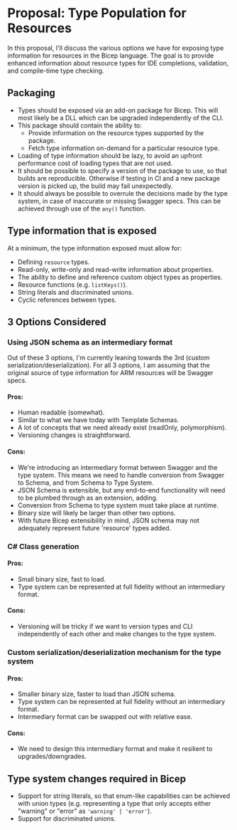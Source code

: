 # Proposal: Type Population for Resources

In this proposal, I'll discuss the various options we have for exposing type information for resources in the Bicep language. The goal is to provide enhanced information about resource types for IDE completions, validation, and compile-time type checking.

## Packaging
* Types should be exposed via an add-on package for Bicep. This will most likely be a DLL which can be upgraded independently of the CLI.
* This package should contain the ability to:
    * Provide information on the resource types supported by the package.
    * Fetch type information on-demand for a particular resource type.
* Loading of type information should be lazy, to avoid an upfront performance cost of loading types that are not used.
* It should be possible to specify a version of the package to use, so that builds are reproducible. Otherwise if testing in CI and a new package version is picked up, the build may fail unexpectedly.
* It should always be possible to overrule the decisions made by the type system, in case of inaccurate or missing Swagger specs. This can be achieved through use of the `any()` function.

## Type information that is exposed
At a minimum, the type information exposed must allow for:
* Defining `resource` types.
* Read-only, write-only and read-write information about properties.
* The ability to define and reference custom object types as properties.
* Resource functions (e.g. `listKeys()`).
* String literals and discriminated unions.
* Cyclic references between types.

## 3 Options Considered
### Using JSON schema as an intermediary format
Out of these 3 options, I'm currently leaning towards the 3rd (custom serialization/deserialization). For all 3 options, I am assuming that the original source of type information for ARM resources will be Swagger specs.

#### Pros:
* Human readable (somewhat).
* Similar to what we have today with Template Schemas.
* A lot of concepts that we need already exist (readOnly, polymorphism).
* Versioning changes is straightforward.
#### Cons:
* We're introducing an intermediary format between Swagger and the type system. This means we need to handle conversion from Swagger to Schema, and from Schema to Type System.
* JSON Schema is extensible, but any end-to-end functionality will need to be plumbed through as an extension, adding.
* Conversion from Schema to type system must take place at runtime.
* Binary size will likely be larger than other two options.
* With future Bicep extensibility in mind, JSON schema may not adequately represent future 'resource' types added.

### C# Class generation
#### Pros:
* Small binary size, fast to load.
* Type system can be represented at full fidelity without an intermediary format.
#### Cons:
* Versioning will be tricky if we want to version types and CLI independently of each other and make changes to the type system.

### Custom serialization/deserialization mechanism for the type system
#### Pros: 
* Smaller binary size, faster to load than JSON schema.
* Type system can be represented at full fidelity without an intermediary format.
* Intermediary format can be swapped out with relative ease.
#### Cons:
* We need to design this intermediary format and make it resilient to upgrades/downgrades.

## Type system changes required in Bicep
* Support for string literals, so that enum-like capabilities can be achieved with union types (e.g. representing a type that only accepts either "warning" or "error" as `'warning' | 'error'`).
* Support for discriminated unions.